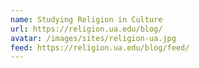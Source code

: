 ```yaml
---
name: Studying Religion in Culture
url: https://religion.ua.edu/blog/
avatar: /images/sites/religion-ua.jpg
feed: https://religion.ua.edu/blog/feed/
---
```

		